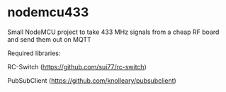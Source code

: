 # nodemcu433
Small NodeMCU project to take 433 MHz signals from a cheap RF board and send them out on MQTT

Required libraries:

  RC-Switch (https://github.com/sui77/rc-switch)
  
  PubSubClient (https://github.com/knolleary/pubsubclient)
